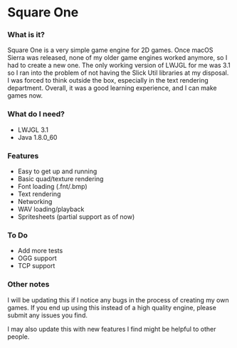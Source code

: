 # Square One

### What is it?

Square One is a very simple game engine for 2D games.
Once macOS Sierra was released, none of my older game
engines worked anymore, so I had to create a new one.
The only working version of LWJGL for me was 3.1 so
I ran into the problem of not having the Slick Util libraries
at my disposal. I was forced to think outside the box,
especially in the text rendering department. Overall, it
was a good learning experience, and I can make games now.

### What do I need?

* LWJGL 3.1
* Java 1.8.0_60

### Features

* Easy to get up and running
* Basic quad/texture rendering
* Font loading (.fnt/.bmp)
* Text rendering
* Networking
* WAV loading/playback
* Spritesheets (partial support as of now)

### To Do

* Add more tests
* OGG support
* TCP support

### Other notes

I will be updating this if I notice any bugs in the process
of creating my own games. If you end up using this instead
of a high quality engine, please submit any issues you find.

I may also update this with new features I find might be
helpful to other people.